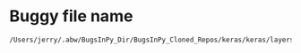 # Buggy file name

```text
/Users/jerry/.abw/BugsInPy_Dir/BugsInPy_Cloned_Repos/keras/keras/layers/recurrent.py
```
